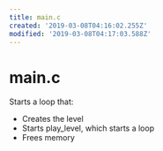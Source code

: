 ```yaml
---
title: main.c
created: '2019-03-08T04:16:02.255Z'
modified: '2019-03-08T04:17:03.588Z'
---
```


# main.c

Starts a loop that:
- Creates the level
- Starts play_level, which starts a loop
- Frees memory
